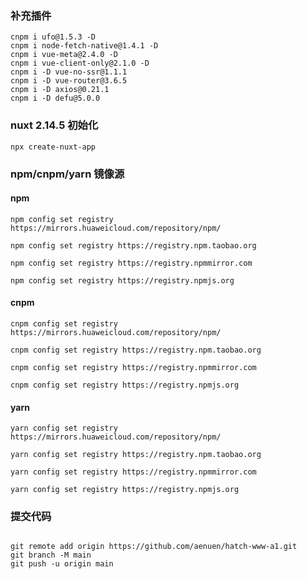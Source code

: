 ### 补充插件

```
cnpm i ufo@1.5.3 -D
cnpm i node-fetch-native@1.4.1 -D
cnpm i vue-meta@2.4.0 -D
cnpm i vue-client-only@2.1.0 -D
cnpm i -D vue-no-ssr@1.1.1
cnpm i -D vue-router@3.6.5
cnpm i -D axios@0.21.1
cnpm i -D defu@5.0.0
```

### nuxt 2.14.5 初始化

```
npx create-nuxt-app
```

### npm/cnpm/yarn 镜像源

#### npm

```
npm config set registry https://mirrors.huaweicloud.com/repository/npm/
```

```
npm config set registry https://registry.npm.taobao.org
```

```
npm config set registry https://registry.npmmirror.com
```

```
npm config set registry https://registry.npmjs.org
```

#### cnpm

```
cnpm config set registry https://mirrors.huaweicloud.com/repository/npm/
```

```
cnpm config set registry https://registry.npm.taobao.org
```

```
cnpm config set registry https://registry.npmmirror.com
```

```
cnpm config set registry https://registry.npmjs.org
```

#### yarn

```
yarn config set registry https://mirrors.huaweicloud.com/repository/npm/
```

```
yarn config set registry https://registry.npm.taobao.org
```

```
yarn config set registry https://registry.npmmirror.com
```

```
yarn config set registry https://registry.npmjs.org
```

### 提交代码

```

git remote add origin https://github.com/aenuen/hatch-www-a1.git
git branch -M main
git push -u origin main

```

```

```
